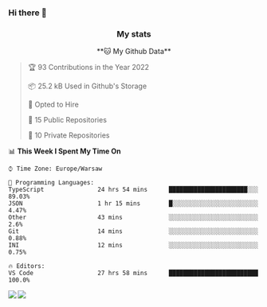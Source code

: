 ### Hi there 👋

<!--
**DamianKocjan/DamianKocjan** is a ✨ _special_ ✨ repository because its `README.md` (this file) appears on your GitHub profile.

Here are some ideas to get you started:

- 🔭 I’m currently working on ...
- 🌱 I’m currently learning ...
- 👯 I’m looking to collaborate on ...
- 🤔 I’m looking for help with ...
- 💬 Ask me about ...
- 📫 How to reach me: ...
- 😄 Pronouns: ...
- ⚡ Fun fact: ...
-->

<h3 align="center">My stats</h3>

<p align="center">
    <!--START_SECTION:waka-->
**🐱 My Github Data** 

> 🏆 93 Contributions in the Year 2022
 > 
> 📦 25.2 kB Used in Github's Storage 
 > 
> 💼 Opted to Hire
 > 
> 📜 15 Public Repositories 
 > 
> 🔑 10 Private Repositories  
 > 
📊 **This Week I Spent My Time On** 

```text
⌚︎ Time Zone: Europe/Warsaw

💬 Programming Languages: 
TypeScript               24 hrs 54 mins      ██████████████████████░░░   89.03% 
JSON                     1 hr 15 mins        █░░░░░░░░░░░░░░░░░░░░░░░░   4.47% 
Other                    43 mins             ░░░░░░░░░░░░░░░░░░░░░░░░░   2.6% 
Git                      14 mins             ░░░░░░░░░░░░░░░░░░░░░░░░░   0.88% 
INI                      12 mins             ░░░░░░░░░░░░░░░░░░░░░░░░░   0.75%

🔥 Editors: 
VS Code                  27 hrs 58 mins      █████████████████████████   100.0%

```


<!--END_SECTION:waka-->
</p>

<img align="left" src="https://github-readme-stats.vercel.app/api?username=DamianKocjan&&layout=compact&count_private=true&show_icons=true&hide_border=true&include_all_commits=true&bg_color=0D1117&title_color=FFFFFF&text_color=FFFFFF&icon_color=FFFFFF">
<img align="left" src="https://github-readme-stats.vercel.app/api/top-langs/?username=DamianKocjan&layout=compact&hide_border=true&card_width=250&bg_color=0D1117&title_color=FFFFFF&text_color=FFFFFF&icon_color=FFFFFF">
